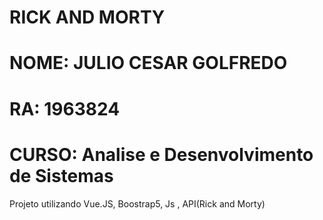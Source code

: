 # RICK AND MORTY
 
# NOME: JULIO CESAR GOLFREDO
# RA: 1963824
# CURSO: Analise e Desenvolvimento de Sistemas

Projeto utilizando Vue.JS, Boostrap5, Js , API(Rick and Morty)
